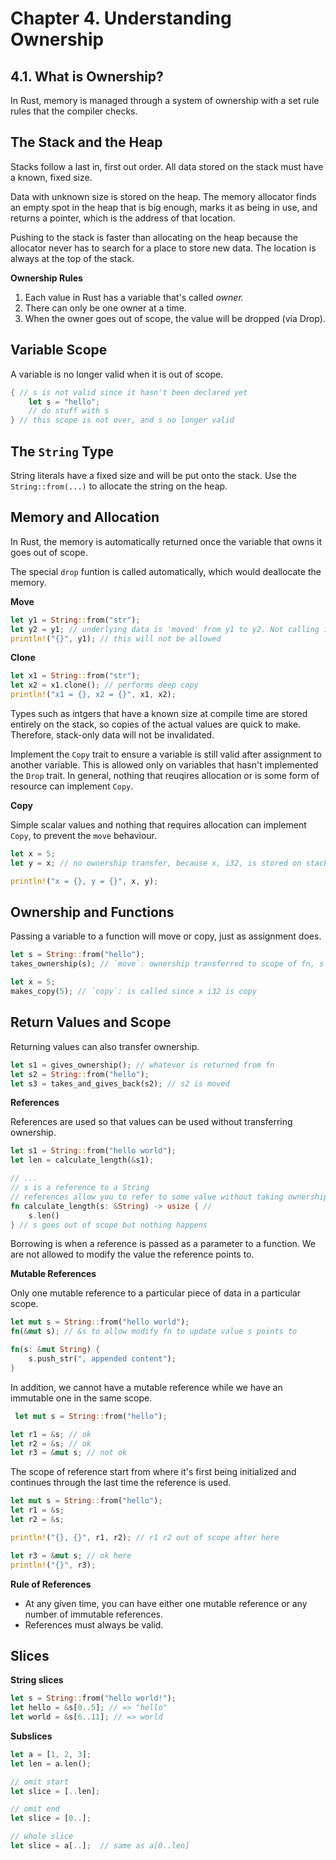 # Chapter 4. Understanding Ownership

## 4.1. What is Ownership?

In Rust, memory is managed through a system of ownership with a set rule rules that the compiler checks.

## The Stack and the Heap

Stacks follow a last in, first out order. All data stored on the stack must have a known, fixed size.

Data with unknown size is stored on the heap. The memory allocator finds an empty spot in the heap that is big enough, marks it as being in use, and returns a pointer, which is the address of that location.

Pushing to the stack is faster than allocating on the heap because the allocator never has to search for a place to store new data. The location is always at the top of the stack.

**Ownership Rules**
1. Each value in Rust has a variable that's called *owner.*
2. There can only be one owner at a time.
3. When the owner goes out of scope, the value will be dropped (via Drop).

## Variable Scope

A variable is no longer valid when it is out of scope.

```rust
{ // s is not valid since it hasn't been declared yet
    let s = "hello";
    // do stuff with s
} // this scope is not over, and s no longer valid
```

## The `String` Type

String literals have a fixed size and will be put onto the stack. Use the `String::from(...)` to allocate the string on the heap.

## Memory and Allocation

In Rust, the memory is automatically returned once the variable that owns it goes out of scope.

The special  `drop` funtion is called automatically, which would deallocate the memory.

**Move**

```rust
let y1 = String::from("str");
let y2 = y1; // underlying data is 'moved' from y1 to y2. Not calling it shallow copy because y1 is dropped.
println!("{}", y1); // this will not be allowed
```

**Clone**

```rust
let x1 = String::from("str");
let x2 = x1.clone(); // performs deep copy
println!("x1 = {}, x2 = {}", x1, x2);
```

Types such as intgers that have a known size at compile time are stored entirely on the stack, so copies of the actual values are quick to make. Therefore, stack-only data will not be invalidated.

Implement the `Copy` trait to ensure a variable is still valid after assignment to another variable. This is allowed only on variables that hasn't implemented the `Drop` trait. In general, nothing that reuqires allocation or is some form of resource can implement `Copy`.

**Copy**

Simple scalar values and nothing that requires allocation can implement `Copy`, to prevent the `move` behaviour.

```rust
let x = 5;
let y = x; // no ownership transfer, because x, i32, is stored on stack

println!("x = {}, y = {}", x, y);
```

## Ownership and Functions

Passing a variable to a function will move or copy, just as assignment does.

```rust
let s = String::from("hello");
takes_ownership(s); // `move`: ownership transferred to scope of fn, s is no longer valid here

let x = 5;
makes_copy(5); // `copy`: is called since x i32 is copy
```

## Return Values and Scope

Returning values can also transfer ownership.

```rust
let s1 = gives_ownership(); // whatever is returned from fn
let s2 = String::from("hello");
let s3 = takes_and_gives_back(s2); // s2 is moved
```

**References**

References are used so that values can be used without transferring ownership.

```rust
let s1 = String::from("hello world");
let len = calculate_length(&s1);

// ...
// s is a reference to a String
// references allow you to refer to some value without taking ownership of it
fn calculate_length(s: &String) -> usize { // 
    s.len()
} // s goes out of scope but nothing happens
```

Borrowing is when a reference is passed as a parameter to a function. We are not allowed to modify the value the reference points to.

**Mutable References**

Only one mutable reference to a particular piece of data in a particular scope.

```rust
let mut s = String::from("hello world");
fn(&mut s); // &s to allow modify fn to update value s points to

fn(s: &mut String) {
    s.push_str(", appended content");
}
```

In addition, we cannot have a mutable reference while we have an immutable one in the same scope. 

```rust
 let mut s = String::from("hello");

let r1 = &s; // ok
let r2 = &s; // ok
let r3 = &mut s; // not ok
```

The scope of reference start from where it's first being initialized and continues through the last time the reference is used.

```rust
let mut s = String::from("hello");
let r1 = &s;
let r2 = &s;

println!("{}, {}", r1, r2); // r1 r2 out of scope after here

let r3 = &mut s; // ok here
println!("{}", r3);
```

**Rule of References**

- At any given time, you can have either one mutable reference or any number of immutable references.
- References must always be valid.

## Slices

**String slices**

```rust
let s = String::from("hello world!");
let hello = &s[0..5]; // => "hello"
let world = &s[6..11]; // => world
```

**Subslices**

```rust
let a = [1, 2, 3];
let len = a.len();

// omit start
let slice = [..len];

// omit end
let slice = [0..];

// whole slice
let slice = a[..];  // same as a[0..len]
```
